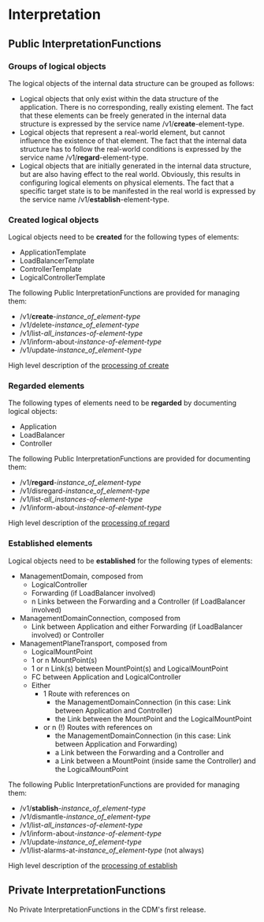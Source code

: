 # Interpretation  

## Public InterpretationFunctions  

### Groups of logical objects

The logical objects of the internal data structure can be grouped as follows:
- Logical objects that only exist within the data structure of the application. There is no corresponding, really existing element. The fact that these elements can be freely generated in the internal data structure is expressed by the service name /v1/**create**-element-type.  
- Logical objects that represent a real-world element, but cannot influence the existence of that element. The fact that the internal data structure has to follow the real-world conditions is expressed by the service name /v1/**regard**-element-type.  
- Logical objects that are initially generated in the internal data structure, but are also having effect to the real world. Obviously, this results in configuring logical elements on physical elements. The fact that a specific target state is to be manifested in the real world is expressed by the service name /v1/**establish**-element-type.  

### Created logical objects  

Logical objects need to be **created** for the following types of elements:  
- ApplicationTemplate  
- LoadBalancerTemplate  
- ControllerTemplate  
- LogicalControllerTemplate  

The following Public InterpretationFunctions are provided for managing them:  
- /v1/**create**-_instance_of_element-type_  
- /v1/delete-_instance_of_element-type_  
- /v1/list-_all_instances-of-element-type_  
- /v1/inform-about-_instance-of-element-type_  
- /v1/update-_instance_of_element-type_  

High level description of the [processing of create](./ProcessingCreate.md)  

### Regarded elements  

The following types of elements need to be **regarded** by documenting logical objects:  
- Application  
- LoadBalancer  
- Controller  

The following Public InterpretationFunctions are provided for documenting them:  
- /v1/**regard**-_instance_of_element-type_  
- /v1/disregard-_instance_of_element-type_  
- /v1/list-_all_instances-of-element-type_  
- /v1/inform-about-_instance-of-element-type_  

High level description of the [processing of regard](./ProcessingRegard.md)  

### Established elements  

Logical objects need to be **established** for the following types of elements:  
- ManagementDomain, composed from  
  - LogicalController  
  - Forwarding (if LoadBalancer involved)  
  - n Links between the Forwarding and a Controller (if LoadBalancer involved)  
- ManagementDomainConnection, composed from  
  - Link between Application and either Forwarding (if LoadBalancer involved) or Controller
- ManagementPlaneTransport, composed from  
  - LogicalMountPoint  
  - 1 or n MountPoint(s)  
  - 1 or n Link(s) between MountPoint(s) and LogicalMountPoint  
  - FC between Application and LogicalController  
  - Either
    - 1 Route with references on 
      - the ManagementDomainConnection (in this case: Link between Application and Controller)  
      - the Link between the MountPoint and the LogicalMountPoint
    - or n (!) Routes with references on  
      - the ManagementDomainConnection (in this case: Link between Application and Forwarding)  
      - a Link between the Forwarding and a Controller and  
      - a Link between a MountPoint (inside same the Controller) and the LogicalMountPoint  

The following Public InterpretationFunctions are provided for managing them:  
- /v1/**stablish**-_instance_of_element-type_  
- /v1/dismantle-_instance_of_element-type_  
- /v1/list-_all_instances-of-element-type_  
- /v1/inform-about-_instance-of-element-type_  
- /v1/update-_instance_of_element-type_  
- /v1/list-alarms-at-_instance_of_element-type_ (not always)  

High level description of the [processing of establish](./ProcessingEstablish.md)  

## Private InterpretationFunctions  

No Private InterpretationFunctions in the CDM's first release.
